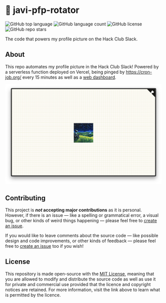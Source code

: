 # 🎩 javi-pfp-rotator

![GitHub top language](https://img.shields.io/github/languages/top/j-cordz/javi-pfp-rotator?color=red)
![GitHub language count](https://img.shields.io/github/languages/count/j-cordz/javi-pfp-rotator)
![GitHub license](https://img.shields.io/github/license/j-cordz/javi-pfp-rotator)
![GitHub repo stars](https://img.shields.io/github/stars/j-cordz/javi-pfp-rotator?style=social)

The code that powers my profile picture on the Hack Club Slack.

## About

This repo automates my profile picture in the Hack Club Slack! 
Powered by a serverless function deployed on Vercel, being pinged by https://cron-job.org/ every 15 minutes as well as a [web dashboard](https://javi-pfp-rotator.vercel.app/).

![](assets/javi-pfp-rotator.png)

## Contributing

This project is **_not_ accepting major contributions** as it is personal. However, if there is an issue — like a spelling or grammatical error, a visual bug, or other kinds of weird things happening — please feel free to [create an issue](https://github.com/j-cordz/javi-pfp-rotator/issues/new).

If you would like to leave comments about the source code — like possible design and code improvements, or other kinds of feedback — please feel free to [create an issue](https://github.com/j-cordz/javi-pfp-rotator/issues/new) too if you wish!

## License

This repository is made open-source with the [MIT License](LICENSE), meaning that you are allowed to modify and distribute the source code as well as use it for private and commercial use provided that the licence and copyright notices are retained. For more information, visit the link above to learn what is permitted by the licence.
